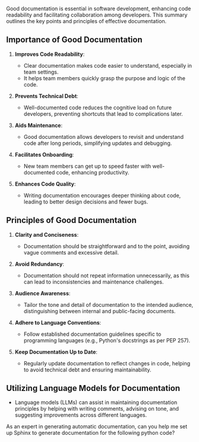 Good documentation is essential in software development, enhancing code readability and facilitating collaboration among developers. This summary outlines the key points and principles of effective documentation.

## Importance of Good Documentation

1. **Improves Code Readability**: 
   - Clear documentation makes code easier to understand, especially in team settings.
   - It helps team members quickly grasp the purpose and logic of the code.

2. **Prevents Technical Debt**: 
   - Well-documented code reduces the cognitive load on future developers, preventing shortcuts that lead to complications later.

3. **Aids Maintenance**: 
   - Good documentation allows developers to revisit and understand code after long periods, simplifying updates and debugging.

4. **Facilitates Onboarding**: 
   - New team members can get up to speed faster with well-documented code, enhancing productivity.

5. **Enhances Code Quality**: 
   - Writing documentation encourages deeper thinking about code, leading to better design decisions and fewer bugs.

## Principles of Good Documentation

1. **Clarity and Conciseness**: 
   - Documentation should be straightforward and to the point, avoiding vague comments and excessive detail.

2. **Avoid Redundancy**: 
   - Documentation should not repeat information unnecessarily, as this can lead to inconsistencies and maintenance challenges.

3. **Audience Awareness**: 
   - Tailor the tone and detail of documentation to the intended audience, distinguishing between internal and public-facing documents.

4. **Adhere to Language Conventions**: 
   - Follow established documentation guidelines specific to programming languages (e.g., Python's docstrings as per PEP 257).

5. **Keep Documentation Up to Date**: 
   - Regularly update documentation to reflect changes in code, helping to avoid technical debt and ensuring maintainability.

## Utilizing Language Models for Documentation

- Language models (LLMs) can assist in maintaining documentation principles by helping with writing comments, advising on tone, and suggesting improvements across different languages.

As an expert in generating automatic documentation, can you help me set up Sphinx to generate documentation for the following python code?